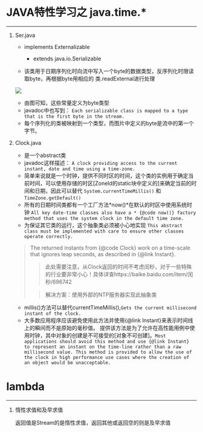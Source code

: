 # JAVA特性学习之 java.time.* #

----------
1. Ser.java 

	- implements Externalizable
		- extends java.io.Serializable

	- 该类用于日期序列化时向流中写入一个byte的数据类型，反序列化时限读取byte，再根据byte用相应的 类.readExternal进行处理
	
	![](https://i.imgur.com/OpSMa7o.png)

	- 由图可知，这些常量定义为byte类型
	- javadoc中也写到：
		`Each serializable class is mapped to a type that is the first byte in the stream. `
	- 每个序列化的类被映射到一个类型，而图片中定义的byte是流中的第一个字节。

2. Clock.java

	- 是一个abstract类
	- javadoc这样描述： `A clock providing access to the current instant, date and time using a time-zone.`
	- 简单来说就是一个时钟，提供不同时区的时间，这个类的实例用于确定当前时间，可以使用存储的时区[ZoneId的static块中定义的]来确定当前的时间和日期，因此可以替代 `System.currentTimeMillis()` 和 `TimeZone.getDefault()`
	- 所有的日期时间类都有一个工厂方法*now()*在默认的时区中使用系统时钟 `All key date-time classes also have a * {@code now()} factory method that uses the system clock in the default time zone.`
	- 为保证其它类的运行，这个抽象类必须被小心地实现 `This abstract class must be implemented with care to ensure other classes operate correctly.`
	> The returned instants from {@code Clock} work on a time-scale that ignores leap seconds, as described in {@link Instant}. 
	>> 此处需要注意，从Clock返回的时间不考虑闰秒，对于一些特殊的行业要非常小心！具体详查https://baike.baidu.com/item/闰秒/696742 
	>
	>>解决方案：使用外部的NTP服务器实现此抽象类
	
	- millis()方法可以替代currentTimeMillis(),`Gets the current millisecond instant of the clock.`
	- 大多数应用程序应该避免使用此方法并使用{@link Instant}来表示时间线上的瞬间而不是原始的毫秒值。 提供该方法是为了允许在高性能用例中使用时钟，其中对象的创建是不可接受的[对象不可创建]。`Most applications should avoid this method and use {@link Instant} to represent an instant on the time-line rather than a raw millisecond value. This method is provided to allow the use of the clock in high performance use cases where the creation of an object would be unacceptable.`
 		 
# lambda #
----------------------------
1. 惰性求值和及早求值

	返回值是Stream的是惰性求值，返回其他或返回空的则是及早求值
